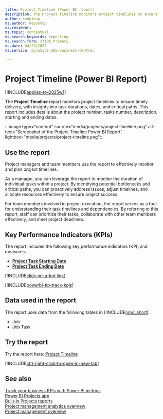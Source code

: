 ```yaml
---
title: Project Timeline (Power BI report)
description: The Project Timeline monitors project timelines to ensure timely delivery, with insights into task durations, start and end dates, and critical paths.
author: kennienp
ms.author: kepontop
ms.reviewer: 
ms.topic: conceptual
ms.search.keywords: reporting
ms.search.form: 37106_Primary
ms.date: 04/29/2025
ms.service: dynamics-365-business-central

---
```


# Project Timeline (Power BI Report)

[!INCLUDE[applies-to-2025w1](includes/applies-to-2025w1.md)]

The **Project Timeline** report monitors project timelines to ensure timely delivery, with insights into task durations, dates, and critical paths. This report includes details about the project number, tasks number, description, starting and ending dates.

:::image type="content" source="media/projects/project-timeline.png" alt-text="Screenshot of the Project Timeline Power BI Report" lightbox="media/projects/project-timeline.png":::

## Use the report

Project managers and team members use the report to effectively monitor and plan project timelines.

As a manager, you can leverage the report to monitor the duration of individual tasks within a project. By identifying potential bottlenecks and critical paths, you can proactively address issues, adjust timelines, and allocate resources effectively to ensure project success.

For team members involved in project execution, the report serves as a tool for understanding their task timelines and dependencies. By referring to this report, staff can prioritize their tasks, collaborate with other team members effectively, and meet project deadlines.

## Key Performance Indicators (KPIs)

The report includes the following key performance indicators (KPI) and measures:

- [**Project Task Starting Date**](projects-powerbi-kpis.md#project-task-starting-date)
- [**Project Task Ending Date**](projects-powerbi-kpis.md#project-task-ending-date)

[!INCLUDE[click-on-a-kpi-link](includes/click-on-a-kpi-link.md)] 

[!INCLUDE[powerbi-tip-track-kpis](includes/powerbi-tip-track-kpis.md)]

## Data used in the report

The report uses data from the following tables in [!INCLUDE[prod_short](includes/prod_short.md)]:

- Job
- Job Task

## Try the report

Try the report here: [Project Timeline](https://businesscentral.dynamics.com?page=37106)

[!INCLUDE[ctrl-right-click-to-open-in-new-tab](includes/ctrl-right-click-to-open-in-new-tab.md)]

## See also

[Track your business KPIs with Power BI metrics](track-kpis-with-power-bi-metrics.md)  
[Power BI Projects app](projects-powerbi-app.md)  
[Built-in Projects reports](project-reports.md)  
[Project management analytics overview](projects-analytics-overview.md)  
[Project management overview](projects-manage-projects.md)
